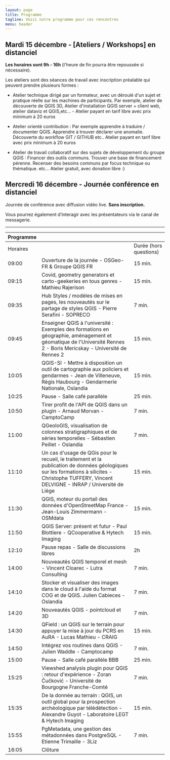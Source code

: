 ```yaml
---
layout: page
title: Programme
tagline: Voici notre programme pour ces rencontres
menu: header
---
```



## Mardi 15 décembre - [Ateliers / Workshops] en distanciel

**Les horaires sont 9h - 16h** (l'heure de fin pourra être repoussée si nécessaire).

Les ateliers sont des séances de travail avec inscription préalable qui peuvent prendre plusieurs formes :


- Atelier technique dirigé par un formateur, avec un déroulé d'un sujet et pratique réelle sur les machines de participants. Par exemple, atelier de découverte de QGIS 3D, Atelier d'installation QGIS server + client web, atelier dataviz et QGIS,etc... - Atelier payant en tarif libre avec prix minimum à 20 euros


- Atelier orienté contribution : Par exemple apprendre à traduire / documenter QGIS. Apprendre à trouver déclarer une anomalie. Découverte du workflow GIT / GITHUB etc.. Atelier payant en tarif libre avec prix minimum à 20 euros


- Atelier de travail collaboratif sur des sujets de développement du groupe QGIS : Financer des outils communs. Trouver une base de financement pérenne. Recenser des besoins communs par focus technique ou thématique. etc... Atelier gratuit, avec donation libre :)


## Mercredi 16 décembre - Journée conférence en distanciel

Journée de conférence avec diffusion vidéo live. **Sans inscription.**

Vous pourrez également d’interagir avec les présentateurs via le canal de messagerie.

_______________________

<table class="tableizer-table">
 <thead>    
 <tr><th>Programme</th><th> </th><th> </th></tr>
</thead><tbody>
 <tr class="th"><td>Horaires</td><td> </td><td>Durée (hors questions)</td>
 <tr class="impair"><td>09:00</td><td>Ouverture de la journée - OSGeo-FR & Groupe QGIS FR</td><td>15 min.</td></tr>
 <tr class="pair"><td>09:15</td><td>Covid, geometry generators et carto-geekeries en tous genres - Mathieu Rajerison</td><td>15 min.</td></tr>
 <tr class="impair"><td>09:35</td><td>Hub Styles / modèles de mises en pages, les nouveautés sur le partage de styles QGIS - Pierre Serafini - SOPRECO</td><td>7 min.</td></tr>
 <tr class="pair"><td>09:45</td><td>Enseigner QGIS à l'université : Exemples des formations en géographie, aménagement et géomatique de l'Université Rennes 2 - Boris Mericskay - Université de Rennes 2</td><td>15 min.</td></tr>
 <tr class="impair"><td>10:05</td><td>QGIS-SI - Mettre à disposition un outil de cartographie aux policiers et gendarmes - Jean de Villeneuve, Régis Haubourg - Gendarmerie  Nationale, Oslandia</td><td>15 min.</td></tr>
 <tr class="pair"><td>10:25</td><td>Pause - Salle café parallèle</td><td>25 min.</td></tr>
 <tr class="impair"><td>10:50</td><td>Tirer profit de l'API de QGIS dans un plugin - Arnaud Morvan - CamptoCamp</td><td>7 min.</td></tr>
 <tr class="pair"><td>11:00</td><td>QGeoloGIS, visualisation de colonnes stratigraphiques et de séries temporelles - Sébastien Peillet - Oslandia</td><td>7 min.</td></tr>
 <tr class="impair"><td>11:10</td><td>Un cas d'usage de QGis pour le recueil, le traitement et la publication de données géologiques sur les formations à silicites - Christophe TUFFERY, Vincent DELVIGNE - INRAP / Université de Liège</td><td>15 min.</td></tr>
 <tr class="pair"><td>11:30</td><td>QGIS, moteur du portail des données d'OpenStreetMap France - Jean-Louis Zimmermann - OSMdata</td><td>15 min.</td></tr>
 <tr class="pair"><td>11:50</td><td>QGIS Server: présent et futur - Paul Blottiere - QCooperative & Hytech Imaging</td><td>15 min.</td></tr>
 <tr class="pause"><td>12:10</td><td>Pause repas - Salle de discussions libres </td><td>2h</td></tr>
 <tr class="impair"><td>14:00</td><td>Nouveautés QGIS temporel et mesh  - Vincent Cloarec - Lutra Consulting</td><td>7 min.</td></tr>
 <tr class="pair"><td>14:10</td><td>Stocker et visualiser des images dans le cloud à l'aide du format COG et de QGIS. Julien Cabieces - Oslandia</td><td>7 min.</td></tr>
 <tr class="impair"><td>14:20</td><td>Nouveautés QGIS - pointcloud et 3D</td><td>7 min.</td></tr>
 <tr class="pair"><td>14:30</td><td>QField : un QGIS sur le terrain pour appuyer la mise à jour du PCRS en AuRA - Lucas Mathieu - CRAIG</td><td>15 min.</td></tr>
 <tr class="impair"><td>14:50</td><td>Intégrez vos routines dans QGIS - Julien Waddle - Camptocamp</td><td>7 min.</td></tr>
 <tr class="pause"><td>15:00</td><td>Pause - Salle café parallèle BBB</td><td>25 min.</td></tr>
 <tr class="impair"><td>15:25</td><td>Viewshed analysis plugin pour QGIS : retour d'expérience - Zoran Čučković - Université de Bourgogne Franche-Comté </td><td>7 min.</td></tr>
 <tr class="pair"><td>15:35</td><td>De la donnée au terrain : QGIS, un outil global pour la prospection archéologique par télédétection - Alexandre Guyot - Laboratoire LEGT & Hytech Imaging </td><td>15 min.
 <tr class="impair"><td>15:55</td><td>PgMetadata, une gestion des métadonnées dans PostgreSQL - Etienne Trimaille - 3Liz</td><td>7 min.</td></tr>
 <tr><td>16:05</td><td>Clôture </td><td/></tr>

